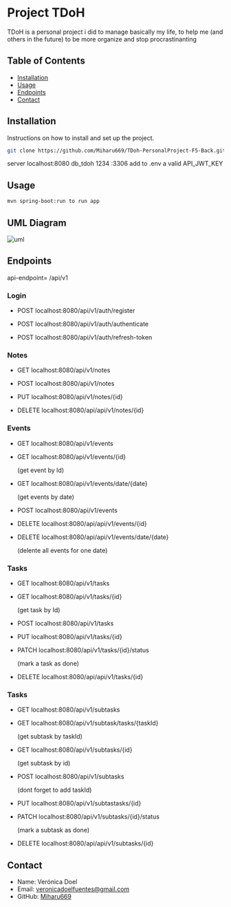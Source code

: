 # Project TDoH

TDoH is a personal project i did to manage basically my life, to help me (and others in the future) to be more organize and stop procrastinanting

## Table of Contents

- [Installation](#installation)
- [Usage](#usage)
- [Endpoints](#endpoints)
- [Contact](#contact)

## Installation

Instructions on how to install and set up the project.

```bash
git clone https://github.com/Miharu669/TDoh-PersonalProject-F5-Back.git
```
server localhost:8080
db_tdoh 1234 :3306
add to .env a valid API_JWT_KEY

## Usage

```bash
mvn spring-boot:run to run app
```

## UML Diagram

![uml](https://i.gyazo.com/e82c92559936ff06d6d50c96dd6e1f7a.png)

## Endpoints
api-endpoint= /api/v1

### Login
- <p>POST localhost:8080/api/v1/auth/register</p>
- <p>POST localhost:8080/api/v1/auth/authenticate</p>
- <p>POST localhost:8080/api/v1/auth/refresh-token</p>

### Notes
- <p>GET localhost:8080/api/v1/notes</p>
- <p>POST localhost:8080/api/v1/notes</p>
- <p>PUT localhost:8080/api/v1/notes/{id}</p>
- <p>DELETE localhost:8080/api/api/v1/notes/{id}</p>

### Events
- <p>GET localhost:8080/api/v1/events</p>
- <p>GET localhost:8080/api/v1/events/{id}</p>(get event by Id)
- <p>GET localhost:8080/api/v1/events/date/{date}</p>(get events by date)
- <p>POST localhost:8080/api/v1/events</p>
- <p>DELETE localhost:8080/api/api/v1/events/{id}</p>
- <p>DELETE localhost:8080/api/api/v1/events/date/{date}</p>(delente all events for one date)

### Tasks
- <p>GET localhost:8080/api/v1/tasks</p>
- <p>GET localhost:8080/api/v1/tasks/{id}</p>(get task by Id)
- <p>POST localhost:8080/api/v1/tasks</p>
- <p>PUT localhost:8080/api/v1/tasks/{id}</p>
- <p>PATCH localhost:8080/api/v1/tasks/{id}/status</p>(mark a task as done)
- <p>DELETE localhost:8080/api/api/v1/tasks/{id}</p>

### Tasks
- <p>GET localhost:8080/api/v1/subtasks</p>
- <p>GET localhost:8080/api/v1/subtask/tasks/{taskId}</p>(get subtask by taskId)
- <p>GET localhost:8080/api/v1/subtasks/{id}</p>(get subtask by id)
- <p>POST localhost:8080/api/v1/subtasks</p>(dont forget to add taskId)
- <p>PUT localhost:8080/api/v1/subtastasks/{id}</p>
- <p>PATCH localhost:8080/api/v1/subtasks/{id}/status</p>(mark a subtask as done)
- <p>DELETE localhost:8080/api/api/v1/subtasks/{id}</p>



## Contact

- Name: Verónica Doel
- Email: veronicadoelfuentes@gmail.com
- GitHub: [Miharu669](https://github.com/Miharu669)